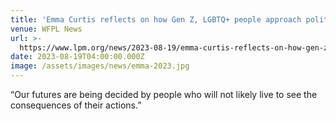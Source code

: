 ```yaml
---
title: 'Emma Curtis reflects on how Gen Z, LGBTQ+ people approach political organizing'
venue: WFPL News
url: >-
  https://www.lpm.org/news/2023-08-19/emma-curtis-reflects-on-how-gen-z-lgbtq-people-approach-political-organizing
date: 2023-08-19T04:00:00.000Z
image: /assets/images/news/emma-2023.jpg
---
```


“Our futures are being decided by people who will not likely live to see the consequences of their actions.”
